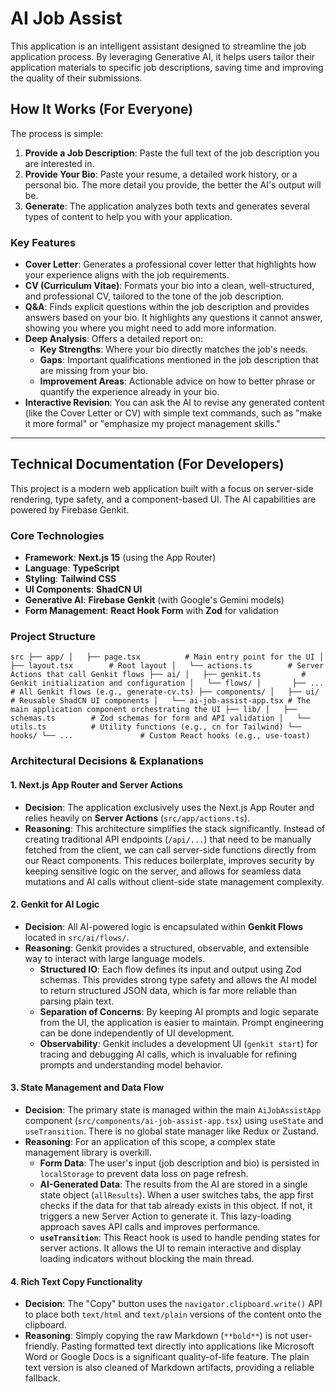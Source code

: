 # AI Job Assist

This application is an intelligent assistant designed to streamline the job application process. By leveraging Generative AI, it helps users tailor their application materials to specific job descriptions, saving time and improving the quality of their submissions.

## How It Works (For Everyone)

The process is simple:

1.  **Provide a Job Description**: Paste the full text of the job description you are interested in.
2.  **Provide Your Bio**: Paste your resume, a detailed work history, or a personal bio. The more detail you provide, the better the AI's output will be.
3.  **Generate**: The application analyzes both texts and generates several types of content to help you with your application.

### Key Features

-   **Cover Letter**: Generates a professional cover letter that highlights how your experience aligns with the job requirements.
-   **CV (Curriculum Vitae)**: Formats your bio into a clean, well-structured, and professional CV, tailored to the tone of the job description.
-   **Q&A**: Finds explicit questions within the job description and provides answers based on your bio. It highlights any questions it cannot answer, showing you where you might need to add more information.
-   **Deep Analysis**: Offers a detailed report on:
    -   **Key Strengths**: Where your bio directly matches the job's needs.
    -   **Gaps**: Important qualifications mentioned in the job description that are missing from your bio.
    -   **Improvement Areas**: Actionable advice on how to better phrase or quantify the experience already in your bio.
-   **Interactive Revision**: You can ask the AI to revise any generated content (like the Cover Letter or CV) with simple text commands, such as "make it more formal" or "emphasize my project management skills."

---

## Technical Documentation (For Developers)

This project is a modern web application built with a focus on server-side rendering, type safety, and a component-based UI. The AI capabilities are powered by Firebase Genkit.

### Core Technologies

-   **Framework**: **Next.js 15** (using the App Router)
-   **Language**: **TypeScript**
-   **Styling**: **Tailwind CSS**
-   **UI Components**: **ShadCN UI**
-   **Generative AI**: **Firebase Genkit** (with Google's Gemini models)
-   **Form Management**: **React Hook Form** with **Zod** for validation

### Project Structure

`
src
├── app/
│   ├── page.tsx          # Main entry point for the UI
│   ├── layout.tsx        # Root layout
│   └── actions.ts        # Server Actions that call Genkit flows
├── ai/
│   ├── genkit.ts         # Genkit initialization and configuration
│   └── flows/
│       ├── ...           # All Genkit flows (e.g., generate-cv.ts)
├── components/
│   ├── ui/               # Reusable ShadCN UI components
│   └── ai-job-assist-app.tsx # The main application component orchestrating the UI
├── lib/
│   ├── schemas.ts        # Zod schemas for form and API validation
│   └── utils.ts          # Utility functions (e.g., cn for Tailwind)
└── hooks/
    └── ...               # Custom React hooks (e.g., use-toast)
`

### Architectural Decisions & Explanations

#### 1. Next.js App Router and Server Actions

-   **Decision**: The application exclusively uses the Next.js App Router and relies heavily on **Server Actions** (`src/app/actions.ts`).
-   **Reasoning**: This architecture simplifies the stack significantly. Instead of creating traditional API endpoints (`/api/...`) that need to be manually fetched from the client, we can call server-side functions directly from our React components. This reduces boilerplate, improves security by keeping sensitive logic on the server, and allows for seamless data mutations and AI calls without client-side state management complexity.

#### 2. Genkit for AI Logic

-   **Decision**: All AI-powered logic is encapsulated within **Genkit Flows** located in `src/ai/flows/`.
-   **Reasoning**: Genkit provides a structured, observable, and extensible way to interact with large language models.
    -   **Structured IO**: Each flow defines its input and output using Zod schemas. This provides strong type safety and allows the AI model to return structured JSON data, which is far more reliable than parsing plain text.
    -   **Separation of Concerns**: By keeping AI prompts and logic separate from the UI, the application is easier to maintain. Prompt engineering can be done independently of UI development.
    -   **Observability**: Genkit includes a development UI (`genkit start`) for tracing and debugging AI calls, which is invaluable for refining prompts and understanding model behavior.

#### 3. State Management and Data Flow

-   **Decision**: The primary state is managed within the main `AiJobAssistApp` component (`src/components/ai-job-assist-app.tsx`) using `useState` and `useTransition`. There is no global state manager like Redux or Zustand.
-   **Reasoning**: For an application of this scope, a complex state management library is overkill.
    -   **Form Data**: The user's input (job description and bio) is persisted in `localStorage` to prevent data loss on page refresh.
    -   **AI-Generated Data**: The results from the AI are stored in a single state object (`allResults`). When a user switches tabs, the app first checks if the data for that tab already exists in this object. If not, it triggers a new Server Action to generate it. This lazy-loading approach saves API calls and improves performance.
    -   **`useTransition`**: This React hook is used to handle pending states for server actions. It allows the UI to remain interactive and display loading indicators without blocking the main thread.

#### 4. Rich Text Copy Functionality

-   **Decision**: The "Copy" button uses the `navigator.clipboard.write()` API to place both `text/html` and `text/plain` versions of the content onto the clipboard.
-   **Reasoning**: Simply copying the raw Markdown (`**bold**`) is not user-friendly. Pasting formatted text directly into applications like Microsoft Word or Google Docs is a significant quality-of-life feature. The plain text version is also cleaned of Markdown artifacts, providing a reliable fallback.
